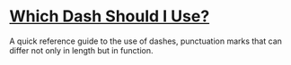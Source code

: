 # [Which Dash Should I Use?](http://rbardini.github.io/dashes)

A quick reference guide to the use of dashes, punctuation marks that can differ not only in length but in function.
